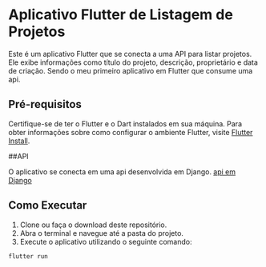 # Aplicativo Flutter de Listagem de Projetos

Este é um aplicativo Flutter que se conecta a uma API para listar projetos. Ele exibe informações como título do projeto, descrição, proprietário e data de criação. Sendo o meu primeiro aplicativo em Flutter que consume uma api.

## Pré-requisitos

Certifique-se de ter o Flutter e o Dart instalados em sua máquina. Para obter informações sobre como configurar o ambiente Flutter, visite [Flutter Install](https://flutter.dev/docs/get-started/install).

##API

O aplicativo se conecta em uma api desenvolvida em Django. 
[api em Django](https://github.com/rafaelorland/myapirest)

## Como Executar

1. Clone ou faça o download deste repositório.
2. Abra o terminal e navegue até a pasta do projeto.
3. Execute o aplicativo utilizando o seguinte comando:
```bash
flutter run
